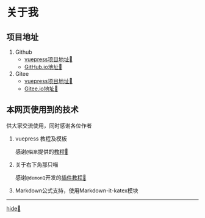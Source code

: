 # 关于我

## 项目地址

1. Github
   - [vuepress项目地址🔗](https://github.com/alternativedestiny/vue_press)
   - [GitHub.io地址🔗](https://github.com/alternativedestiny/alternativedestiny.github.io)
2. Gitee
   - [vuepress项目地址🔗](https://gitee.com/hoppou/hoppou)
   - [Gitee.io地址🔗](https://gitee.com/hoppou/vue_press)

## 本网页使用到的技术

供大家交流使用，同时感谢各位作者

1. vuepress 教程及模板

    感谢`@裂泉`提供的[教程🔗](https://juejin.im/post/5dce1e0e5188254eda3936c5)

2. 关于右下角那只喵

    感谢`@demonQ`开发的[插件教程🔗](https://juejin.im/post/5d5137066fb9a06b2a203214)

3. Markdown公式支持，使用Markdown-it-katex模块

---

[hide🔗](hide.md)
